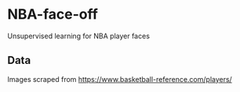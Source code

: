 # NBA-face-off
Unsupervised learning for NBA player faces


## Data
Images scraped from https://www.basketball-reference.com/players/

